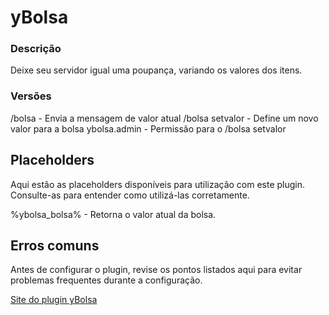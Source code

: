 # yBolsa
<secondary-label ref="management"/>

### Descrição
Deixe seu servidor igual uma poupança, variando os valores dos itens.

### Versões
<secondary-label ref="1.8"/>
<secondary-label ref="1.9"/>
<secondary-label ref="1.10"/>
<secondary-label ref="1.11"/>
<secondary-label ref="1.12"/>
<secondary-label ref="1.13"/>
<secondary-label ref="1.14"/>
<secondary-label ref="1.15"/>
<secondary-label ref="1.16"/>
<secondary-label ref="1.17"/>
<secondary-label ref="1.18"/>
<secondary-label ref="1.19"/>
<secondary-label ref="1.20"/>

<chapter title="Comandos" id="commands" collapsible="true">
<code-block lang="plain text">/bolsa&nbsp;- Envia a mensagem de valor atual
/bolsa setvalor&nbsp;- Define um novo valor para a bolsa</code-block>
</chapter>

<chapter title="Permissões" id="permissions" collapsible="true">
<code-block lang="plain text">ybolsa.admin - Permissão para o /bolsa setvalor</code-block>
</chapter>

## Placeholders
<primary-label ref="placeholders"/>

Aqui estão as placeholders disponíveis para utilização com este plugin. Consulte-as para entender como utilizá-las corretamente.

<code-block lang="plain text" ignore-vars="true">
%ybolsa_bolsa% - Retorna o valor atual da bolsa.
</code-block>



## Erros comuns
<primary-label ref="errors"/>

Antes de configurar o plugin, revise os pontos listados aqui para evitar problemas frequentes durante a configuração.

<seealso style="cards">
    <category ref="wrs">
        <a href="yplugins.md"></a>        <a href="https://ystoreplugins.com.br/plugins/detalhes/61-yBolsa">Site do plugin yBolsa</a>
    </category>
</seealso>